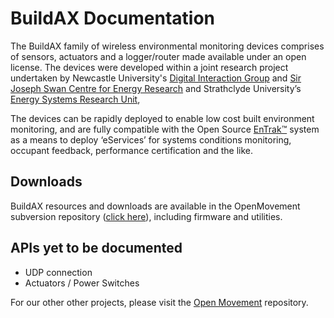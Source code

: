 
# BuildAX Documentation

The BuildAX family of wireless environmental monitoring devices comprises of sensors, 
actuators and a logger/router made available under an open license. The devices
were developed within a joint research project undertaken by Newcastle 
University's [Digital Interaction Group](http://di.ncl.ac.uk/) and 
[Sir Joseph Swan Centre for Energy Research](http://www.ncl.ac.uk/energy/)
and Strathclyde University’s [Energy Systems Research Unit](http://www.strath.ac.uk/esru/), 

The devices can be rapidly deployed to enable low cost built environment 
monitoring, and are fully compatible with the Open Source 
[EnTrak™](http://www.esru.strath.ac.uk/Programs/EnTrak.htm) system as a means 
to deploy ‘eServices’ for systems conditions monitoring, occupant feedback, 
performance certification and the like.

## Downloads

BuildAX resources and downloads are available in the OpenMovement subversion 
repository ([click here](http://openmovement.googlecode.com/svn/downloads/BuildAX/)),
including firmware and utilities.

## APIs yet to be documented

 * UDP connection
 * Actuators / Power Switches

For our other other projects, please visit the [Open Movement](https://code.google.com/p/openmovement/) repository.


